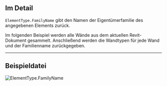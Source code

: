 ## Im Detail
`ElementType.FamilyName` gibt den Namen der Eigentümerfamilie des angegebenen Elements zurück.

Im folgenden Beispiel werden alle Wände aus dem aktuellen Revit-Dokument gesammelt. Anschließend werden die Wandtypen für jede Wand und der Familienname zurückgegeben.
___
## Beispieldatei

![ElementType.FamilyName](./Revit.Elements.ElementType.FamilyName_img.jpg)
